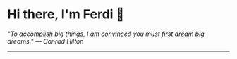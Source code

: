 <h1>Hi there, I'm Ferdi 👋</h1>

<p><em>
  "To accomplish big things, I am convinced you must first dream big dreams." — Conrad Hilton
</em></p>

---
